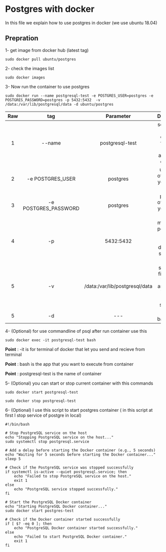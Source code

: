# Postgres with docker

In this file we explain how to use postgres in docker (we use ubuntu 18.04)

## Prepration

1- get image from docker hub (latest tag)

```
sudo docker pull ubuntu/postgres
```

2- check the images list

```
sudo docker images
```
3- Now run the container to use postgres

```
sudo docker run --name postgresql-test -e POSTGRES_USER=postgres -e POSTGRES_PASSWORD=postgres -p 5432:5432  -v /data:/var/lib/postgresql/data -d ubuntu/postgres
```

| Raw | tag  |  Parameter | Description    |
| :-----: | :---: | :---: |:---: |
| 1 | --name|   postgresql-test | set name to the container for use in future against id-container   |
| 2 | -e POSTGRES_USER|postgres   |  username of database you want to login  |
| 3 | -e POSTGRES_PASSWORD | postgres   | password of database you want to login   |
| 4 | -p | 5432:5432   | map docker port to local os port / first for docker and second for OS |
| 5 | -v | /data:/var/lib/postgresql/data  |set volume first path is in docker and second is in local server to store data    |
| 5 | -d |  ---  |  run on background  |

4- (Optional) for use commandline of psql after run container use this

```
sudo docker exec -it postgresql-test bash
```

__Point__ : -it is for terminal of docker that let you send and recieve from terminal

__Point__ : bash is the app that you want to execute from container

__Point__ : postgresql-test is the name of container


5- (Optional) you can start or stop current container with this commands

```
sudo docker start postgresql-test
```
```
sudo docker stop postgresql-test
```
6- (Optional) I use this script to start postgres container ( in this script at first I stop service of postgre in local)

```
#!/bin/bash

# Stop PostgreSQL service on the host
echo "Stopping PostgreSQL service on the host..."
sudo systemctl stop postgresql.service

# Add a delay before starting the Docker container (e.g., 5 seconds)
echo "Waiting for 5 seconds before starting the Docker container..."
sleep 5

# Check if the PostgreSQL service was stopped successfully
if systemctl is-active --quiet postgresql.service; then
    echo "Failed to stop PostgreSQL service on the host."
    exit 1
else
    echo "PostgreSQL service stopped successfully."
fi

# Start the PostgreSQL Docker container
echo "Starting PostgreSQL Docker container..."
sudo docker start postgres-test

# Check if the Docker container started successfully
if [ $? -eq 0 ]; then
    echo "PostgreSQL Docker container started successfully."
else
    echo "Failed to start PostgreSQL Docker container."
    exit 1
fi

```
